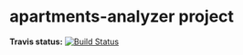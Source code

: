 # apartments-analyzer project
**Travis status:** [![Build Status](https://travis-ci.org/peterVorman/apartments-analyzer.svg?branch=master)](https://travis-ci.org/peterVorman/apartments-analyzer)
